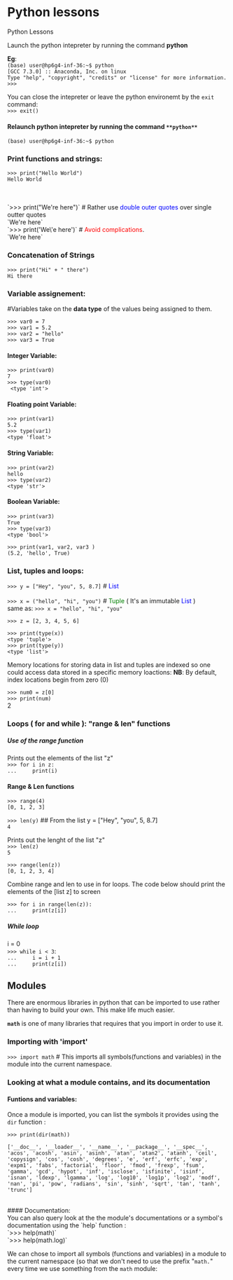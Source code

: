 # Python lessons
Python Lessons

Launch the python intepreter by running the command **python** <br>

**Eg**: <br>
`(base) user@hp6g4-inf-36:~$ python` <br>
`[GCC 7.3.0] :: Anaconda, Inc. on linux` <br>
`Type "help", "copyright", "credits" or "license" for more information. `<br>
`>>> `
<br>

You can close the intepreter or leave the python environemt by the `exit` command: <br>
`>>> exit()`

#### Relaunch python intepreter by running the command `**python**` <br>
`(base) user@hp6g4-inf-36:~$ python` <br>

### Print functions and strings:

`>>> print("Hello World") ` <br>
    `Hello World`  <br>
<!--`>>> print('Holla Mundo')` -->
<br>
<br>
`>>> print("We're here")` # Rather use <span style="color:blue">double outer quotes</span>  over single outter quotes <br>
`We're here` <br>
`>>> print('We\'e here')` # <span style="color:red">Avoid complications</span>. <br>
`We're here` <br>

### Concatenation of Strings
`>>> print("Hi" + " there")` <br>
`Hi there`

### Variable assignement: 
#Variables take on the **data type** of the values being assigned to them.

`>>> var0 = 7` <br>
`>>> var1 = 5.2` <br>
`>>> var2 = "hello"` <br>
`>>> var3 = True` <br>


#### Integer Variable:  
`>>> print(var0)` <br> 
` 7 ` <br>
`>>> type(var0)` <br>
` <type 'int'>` <br>

#### Floating point Variable:  
`>>> print(var1)` <br>
` 5.2 ` <br>
`>>> type(var1)` <br>
`<type 'float'>` <br>

#### String Variable:  
`>>> print(var2)` <br>
`hello` <br>
`>>> type(var2)` <br>
`<type 'str'>` <br>

#### Boolean Variable:  
`>>> print(var3)` <br>
`True` <br>
`>>> type(var3)` <br>
`<type 'bool'>` <br>

`>>> print(var1, var2, var3 )` <br>
`(5.2, 'hello', True)` <br>


### List, tuples and loops:




`>>> y = ["Hey", "you", 5, 8.7]` # <span style="color:blue">List</span> <br>
<br>
`>>> x = ("hello", "hi", "you")`  # <span style="color:green">Tuple</span> ( It's an immutable <span style="color:blue">List</span> ) <br>
same as:
`>>> x = "hello", "hi", "you"` <br>

`>>> z = [2, 3, 4, 5, 6]` <br>

`>>> print(type(x))` <br>
`<type 'tuple'>` <br>
`>>> print(type(y))` <br>
`<type 'list'>`


Memory locations for storing data in list and tuples are indexed so one could access data stored in a specific memory loactions: **NB**: By default, index locations begin from zero (0)

`>>> num0 = z[0]` <br>
`>>> print(num)` <br>
2

### Loops ( for and while ): "range & len" functions
##### Use of the **range** function

Prints out the elements of the list "z" <br>
`>>> for i in z:` <br>
`...     print(i)` <br>

#### Range & Len functions
`>>> range(4)` <br>
`[0, 1, 2, 3]` <br>

`>>> len(y)` ## From the list  y = ["Hey", "you", 5, 8.7] <br> 
`4` <br>

Prints out the lenght of the list "z" <br>
`>>> len(z)` <br>
`5`

`>>> range(len(z))` <br>
`[0, 1, 2, 3, 4]`


    

Combine range and len to use in for loops. The code below should print the elements of the [list z] to screen

`>>> for i in range(len(z)):` <br>
`...     print(z[i]) `

##### While loop


i = 0 <br>
`>>> while i < 3`: <br>
`...     i = i + 1` <br>
`...     print(z[i])`<br>

## Modules

There are enormous libraries in python that can be imported to use rather than having to build your own. This make life much easier.

**`math`** is one of many libraries that requires that you import in order to use it.

### Importing with 'import'

`>>> import math` # This imports all symbols(functions and variables) in the module into the current namespace.

### Looking at what a module contains, and its documentation  <br>

#### Funtions and variables: <br>
Once a module is imported, you can list the symbols it provides using the `dir`
function : <br>

`>>> print(dir(math))` 

`['__doc__', '__loader__', '__name__', '__package__', '__spec__', 'acos', 'acosh', 'asin', 'asinh', 'atan', 'atan2', 'atanh', 'ceil', 'copysign', 'cos', 'cosh', 'degrees', 'e', 'erf', 'erfc', 'exp', 'expm1', 'fabs', 'factorial', 'floor', 'fmod', 'frexp', 'fsum', 'gamma', 'gcd', 'hypot', 'inf', 'isclose', 'isfinite', 'isinf', 'isnan', 'ldexp', 'lgamma', 'log', 'log10', 'log1p', 'log2', 'modf', 'nan', 'pi', 'pow', 'radians', 'sin', 'sinh', 'sqrt', 'tan', 'tanh', 'trunc']`

<br>
#### Documentation: <br>
You can also query look at the the module's documentations or a symbol's documentation using the `help`
function : <br>
`>>> help(math)` <br>
`>>> help(math.log)` <br>

We can chose to import all symbols (functions and variables) in a
module to the current namespace (so that we don't need to use the prefix
"`math.`" every time we use something from the `math` module:



